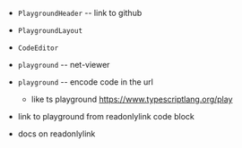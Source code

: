 - `PlaygroundHeader` -- link to github
- `PlaygroundLayout`


- `CodeEditor`
- `playground` -- net-viewer
- `playground` -- encode code in the url
  - like ts playground https://www.typescriptlang.org/play
- link to playground from readonlylink code block
- docs on readonlylink
